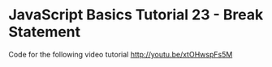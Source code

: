 JavaScript Basics Tutorial 23 - Break Statement
===============================================

Code for the following video tutorial http://youtu.be/xtOHwspFs5M
